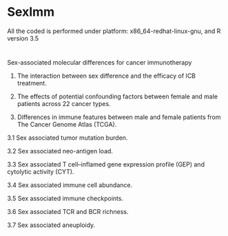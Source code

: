 # SexImm
All the coded is performed under platform: x86_64-redhat-linux-gnu, and R version 3.5
#
Sex-associated molecular differences for cancer immunotherapy
1.	The interaction between sex difference and the efficacy of ICB treatment.

2.	The effects of potential confounding factors between female and male patients across 22 cancer types.

3.	Differences in immune features between male and female patients from The Cancer Genome Atlas (TCGA).

  3.1	Sex associated tumor mutation burden.
  
  3.2	Sex associated neo-antigen load.
  
  3.3	Sex associated T cell–inflamed gene expression profile (GEP) and cytolytic activity (CYT).
  
  3.4	Sex associated immune cell abundance.
  
  3.5	Sex associated immune checkpoints.
  
  3.6	Sex associated TCR and BCR richness.
  
  3.7	Sex associated aneuploidy.
